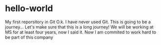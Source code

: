 # hello-world
My first reporsitory in Git
O.k. I have never used Git. This is going to be a journey...
Let's make sure that this is a long journey!
We will be working at MS for at least four years, now I said it. Now I am commited to work hard to be part of this company
